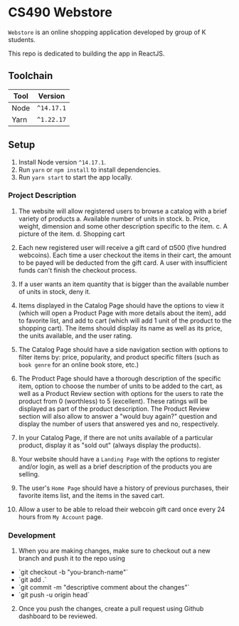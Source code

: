 # CS490 Webstore

`Webstore` is an online shopping application developed by group of K students.

This repo is dedicated to building the app in ReactJS.

## Toolchain

| Tool | Version    |
| ---- | ---------- |
| Node | `^14.17.1` |
| Yarn | `^1.22.17` |

## Setup

1. Install Node version `^14.17.1`.
2. Run `yarn` or `npm install` to install dependencies.
3. Run `yarn start` to start the app locally.

### Project Description

1. The website will allow registered users to browse a catalog with a brief variety of products
   a. Available number of units in stock.
   b. Price, weight, dimension and some other description specific to the item.
   c. A picture of the item.
   d. Shopping cart

2. Each new registered user will receive a gift card of ¤500 (five hundred webcoins). Each time a user checkout the items in their cart, the amount to be payed will be deducted from the gift card. A user with insufficient funds can't finish the checkout process.

3. If a user wants an item quantity that is bigger than the available number of units in stock, deny it.

4. Items displayed in the Catalog Page should have the options to view it (which will open a Product Page with more details about the item), add to favorite list, and add to cart (which will add 1 unit of the product to the shopping cart). The items should display its name as well as its price, the units available, and the user rating.

5. The Catalog Page should have a side navigation section with options to filter items by: price, popularity, and product specific filters (such as `book genre` for an online book store, etc.)

6. The Product Page should have a thorough description of the specific item, option to choose the number of units to be added to the cart, as well as a Product Review section with options for the users to rate the product from 0 (worthless) to 5 (excellent). These ratings will be displayed as part of the product description. The Product Review section will also allow to answer a "would buy again?" question and display the number of users that answered yes and no, respectively.

7. In your Catalog Page, if there are not units available of a particular product, display it as "sold out" (always display the products).

8. Your website should have a `Landing Page` with the options to register and/or login, as well as a brief description of the products you are selling.

9. The user's `Home Page` should have a history of previous purchases, their favorite items list, and the items in the saved cart.

10. Allow a user to be able to reload their webcoin gift card once every 24 hours from `My Account` page.

### Development

1. When you are making changes, make sure to checkout out a new branch and push it to the repo using

<ul>
   <li>`git checkout -b "you-branch-name"`</li>
   <li>`git add .`</li>
   <li>`git commit -m "descriptive comment about the changes"`</li>
   <li>`git push -u origin head`</li>
</ul>

2. Once you push the changes, create a pull request using Github dashboard to be reviewed.
